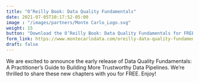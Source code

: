 ```yaml
---
title: "O’Reilly Book: Data Quality Fundamentals"
date: 2021-07-05T10:17:52-05:00
image : "/images/partners/Monte Carlo_Logo.svg"
weight: 15
button: "Download the O’Reilly Book: Data Quality Fundamentals for FREE"
form_link: https://www.montecarlodata.com/oreilly-data-quality-fundamentals-early-release/
draft: false
---
```


We are excited to announce the early release of Data Quality Fundamentals: A Practitioner’s Guide to Building More Trustworthy Data Pipelines. We’re thrilled to share these new chapters with you for FREE. Enjoy!